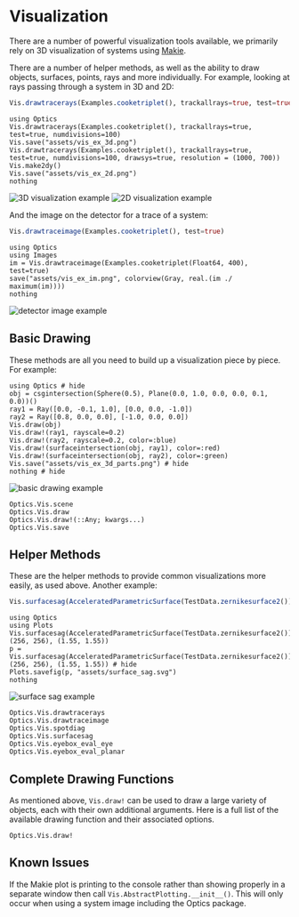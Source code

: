 # Visualization

There are a number of powerful visualization tools available, we primarily rely on 3D visualization of systems using [Makie](http://makie.juliaplots.org/stable/).

There are a number of helper methods, as well as the ability to draw objects, surfaces, points, rays and more individually. For example, looking at rays passing through a system in 3D and 2D:

```julia
Vis.drawtracerays(Examples.cooketriplet(), trackallrays=true, test=true, numdivisions=100)
```

```@eval
using Optics
Vis.drawtracerays(Examples.cooketriplet(), trackallrays=true, test=true, numdivisions=100)
Vis.save("assets/vis_ex_3d.png")
Vis.drawtracerays(Examples.cooketriplet(), trackallrays=true, test=true, numdivisions=100, drawsys=true, resolution = (1000, 700))
Vis.make2dy()
Vis.save("assets/vis_ex_2d.png")
nothing
```

![3D visualization example](assets/vis_ex_3d.png)
![2D visualization example](assets/vis_ex_2d.png)

And the image on the detector for a trace of a system:

```julia
Vis.drawtraceimage(Examples.cooketriplet(), test=true)
```

```@eval
using Optics
using Images
im = Vis.drawtraceimage(Examples.cooketriplet(Float64, 400), test=true)
save("assets/vis_ex_im.png", colorview(Gray, real.(im ./ maximum(im))))
nothing
```

![detector image example](assets/vis_ex_im.png)

## Basic Drawing

These methods are all you need to build up a visualization piece by piece.
For example:

```@example
using Optics # hide
obj = csgintersection(Sphere(0.5), Plane(0.0, 1.0, 0.0, 0.0, 0.1, 0.0))()
ray1 = Ray([0.0, -0.1, 1.0], [0.0, 0.0, -1.0])
ray2 = Ray([0.8, 0.0, 0.0], [-1.0, 0.0, 0.0])
Vis.draw(obj)
Vis.draw!(ray1, rayscale=0.2)
Vis.draw!(ray2, rayscale=0.2, color=:blue)
Vis.draw!(surfaceintersection(obj, ray1), color=:red)
Vis.draw!(surfaceintersection(obj, ray2), color=:green)
Vis.save("assets/vis_ex_3d_parts.png") # hide
nothing # hide
```

![basic drawing example](assets/vis_ex_3d_parts.png)

```@docs
Optics.Vis.scene
Optics.Vis.draw
Optics.Vis.draw!(::Any; kwargs...)
Optics.Vis.save
```

## Helper Methods

These are the helper methods to provide common visualizations more easily, as used above. Another example:

```julia
Vis.surfacesag(AcceleratedParametricSurface(TestData.zernikesurface2()), (256, 256), (1.55, 1.55))
```

```@eval
using Optics
using Plots
Vis.surfacesag(AcceleratedParametricSurface(TestData.zernikesurface2()), (256, 256), (1.55, 1.55))
p = Vis.surfacesag(AcceleratedParametricSurface(TestData.zernikesurface2()), (256, 256), (1.55, 1.55)) # hide
Plots.savefig(p, "assets/surface_sag.svg")
nothing
```

![surface sag example](assets/surface_sag.svg)

```@docs
Optics.Vis.drawtracerays
Optics.Vis.drawtraceimage
Optics.Vis.spotdiag
Optics.Vis.surfacesag
Optics.Vis.eyebox_eval_eye
Optics.Vis.eyebox_eval_planar
```

## Complete Drawing Functions

As mentioned above, `Vis.draw!` can be used to draw a large variety of objects, each with their own additional arguments.
Here is a full list of the available drawing function and their associated options.

```@docs
Optics.Vis.draw!
```

## Known Issues

If the Makie plot is printing to the console rather than showing properly in a separate window then call `Vis.AbstractPlotting.__init__()`. This will only occur when using a system image including the Optics package.